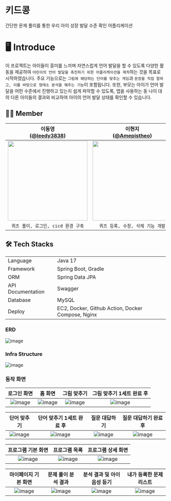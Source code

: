 # 키드콩
간단한 문제 풀이를 통한 우리 아이 성장 발달 수준 확인 어플리케이션

# 🖥️ Introduce
이 프로젝트는 아이들이 흥미를 느끼며 자연스럽게 언어 발달을 할 수 있도록 다양한 활동을 제공하여 `어린이의 언어 발달을 촉진하기 위한 어플리케이션을 제작`하는 것을 목표로 시작하였습니다. 주요 기능으로는 `그림에 해당하는 단어를 맞추는 게임`과 `문장을 직접 말하고, 이를 바탕으로 형태소 분석을 해주는 기능`이 포함됩니다. 또한, 부모는 아이가 언어 발달을 어떤 수준에서 진행하고 있는지 쉽게 파악할 수 있도록, 앱을 사용하는 동 나이 대의 다른 아이들의 결과와 비교하여 아이의 언어 발달 상태를 확인할 수 있습니다.
  
## 🧚‍♀️ Member 
| 이동영<br/>([@leedy3838](https://github.com/leedy3838)) | 이현지<br/>([@Amepistheo](https://github.com/Amepistheo)) | 손유진<br/>([@syjdjr](https://github.com/syjdjr)) | 남기훈<br/>([@gikhoon](https://github.com/gikhoon))
| :---: | :---: | :---: | :---: |
| <img width="250" src="https://avatars.githubusercontent.com/u/43364585?v=4"/> | <img width="250" src="https://avatars.githubusercontent.com/u/110108243?v=4"/> | <img width="250" src="https://avatars.githubusercontent.com/u/81100851?v=4"/> | <img width="250" src="https://avatars.githubusercontent.com/u/52378919?v=4"/> |
| `퀴즈 풀이, 로그인, cicd 환경 구축`  | `퀴즈 등록, 수정, 삭제 기능 개발` | `프로그램 관련 기능 개발` | `마이페이지 기능 개발` |

## 🛠 Tech Stacks
<table>
   <tr><td>Language</td><td>Java 17</td></tr>
   <tr><td>Framework</td><td>Spring Boot, Gradle</td></tr>
   <tr><td>ORM</td><td>Spring Data JPA</td></tr>
   <tr><td>API Documentation</td><td>Swagger</td></tr>
   <tr><td>Database</td><td>MySQL</td></tr>
   <tr><td>Deploy</td><td>EC2, Docker, Github Action, Docker Compose, Nginx</td></tr>
</table>

### ERD
![image](https://github.com/Kid-Bean/server/assets/43364585/db1c0350-2e0f-4608-be16-90f014aad2ef)

### Infra Structure
![image](https://github.com/Kid-Bean/server/assets/43364585/43c2cac7-75ee-44a5-8ce4-70c7bc376715)

### 동작 화면
| 로그인 화면| 홈 화면 | 그림 맞추기 | 그림 맞추기 1세트 완료 후 |
| :---: | :---: | :---: | :---: |
| ![image](https://github.com/Kid-Bean/server/assets/43364585/3a71c7f4-90f0-4b86-981a-fe95e786fb79) | ![image](https://github.com/Kid-Bean/server/assets/43364585/a36e4d71-7b78-438e-9bf1-31ad59f31909) | ![image](https://github.com/Kid-Bean/server/assets/43364585/158e9d59-cf59-4fdd-864a-050bfc4421e2) | ![image](https://github.com/Kid-Bean/server/assets/43364585/384424e4-faed-426a-b11d-d8849754e248) |

| 단어 맞추기 | 단어 맞추기 1세트 완료 후 | 질문 대답하기 | 질문 대답하기 완료 후 |
| :---: | :---: | :---: | :---: |
| ![image](https://github.com/Kid-Bean/server/assets/43364585/7182842f-6cb7-45fd-9d66-d253a2a71e0f) | ![image](https://github.com/Kid-Bean/server/assets/43364585/c3c51cae-a1f8-40e4-be51-049f442f6014) | ![image](https://github.com/Kid-Bean/server/assets/43364585/2d0c32bf-c08e-41fc-856f-740a8a7a6d7e) | ![image](https://github.com/Kid-Bean/server/assets/43364585/d814e77a-bf63-48dd-9ab8-158c5526d851) |

| 프로그램 기본 화면 | 프로그램 목록 | 프로그램 상세 화면 |
| :---: | :---: | :---: |
| ![image](https://github.com/Kid-Bean/server/assets/43364585/54fb6be0-f3b3-4f4e-8d7a-9cfc87c079cc) | ![image](https://github.com/Kid-Bean/server/assets/43364585/f3bed563-a82b-4b95-9fda-deeb8abac24f) | ![image](https://github.com/Kid-Bean/server/assets/43364585/1f65b542-ea67-4bd6-bf54-d3d7456e126a) |

| 마이페이지 기본 화면 |  문제 풀이 분석 결과 |  분석 결과 및 아이 음성 듣기 | 내가 등록한 문제 리스트 | 
| :---: | :---: | :---: | :---: |
| ![image](https://github.com/Kid-Bean/server/assets/43364585/4d3f30f0-17cf-45f7-b16d-04d7c0deddca) | ![image](https://github.com/Kid-Bean/server/assets/43364585/559a46ea-a717-4af5-aac4-6c77c1a8fd91) | ![image](https://github.com/Kid-Bean/server/assets/43364585/32846c63-09c7-43ba-ac06-9ef83dacd302) | ![image](https://github.com/Kid-Bean/server/assets/43364585/270ac7e0-2a55-4e80-83a8-9555310ef98b) |
